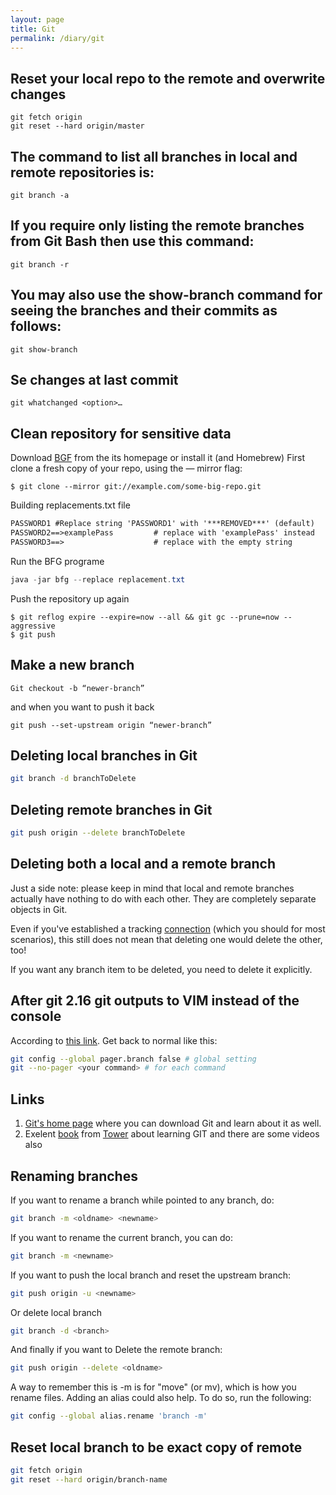 ```yaml
---
layout: page
title: Git
permalink: /diary/git
---
```


## Reset your local repo to the remote and overwrite changes

```Git
git fetch origin
git reset --hard origin/master
```

## The command to list all branches in local and remote repositories is:
```git
git branch -a
```
## If you require only listing the remote branches from Git Bash then use this command:
```git
git branch -r
```

## You may also use the show-branch command for seeing the branches and their commits as follows:
```git
git show-branch
```
## Se changes at last commit
```git
git whatchanged <option>…​
```

## Clean repository for sensitive data
Download [BGF](https://rtyley.github.io/bfg-repo-cleaner/) from the its homepage or install it (and Homebrew)
First clone a fresh copy of your repo, using the — mirror flag:
```git
$ git clone --mirror git://example.com/some-big-repo.git
```
Building replacements.txt file
```txt
PASSWORD1 #Replace string 'PASSWORD1' with '***REMOVED***' (default)
PASSWORD2==>examplePass         # replace with 'examplePass' instead
PASSWORD3==>                    # replace with the empty string
```
Run the BFG programe
```Java
java -jar bfg --replace replacement.txt
```
Push the repository up again
```Git
$ git reflog expire --expire=now --all && git gc --prune=now --  aggressive
$ git push
```
## Make a new branch
```Git
Git checkout -b “newer-branch”
```
and when you want to push it back
```Git
git push --set-upstream origin “newer-branch”
```
## Deleting local branches in Git
```bash
git branch -d branchToDelete
```
## Deleting remote branches in Git
```bash
git push origin --delete branchToDelete
```
## Deleting both a local and a remote branch
Just a side note: please keep in mind that local and remote branches actually have nothing to do with each other. They are completely separate objects in Git.

Even if you've established a tracking [connection](https://www.git-tower.com/learn/git/faq/track-remote-upstream-branch) (which you should for most scenarios), this still does not mean that deleting one would delete the other, too!

If you want any branch item to be deleted, you need to delete it explicitly.

## After git 2.16 git outputs to VIM instead of the console
According to [this link](https://github.com/git/git/blob/master/Documentation/RelNotes/2.16.0.txt#L85-L88).
Get back to normal like this:
```bash
git config --global pager.branch false # global setting
git --no-pager <your command> # for each command
```

## Links
1. [Git's home page](https://git-scm.com/) where you can download Git and learn about it as well.
1. Exelent [book](https://www.git-tower.com/learn/git/ebook) from [Tower](https://www.git-tower.com) about learning GIT and there are some videos also

## Renaming branches
If you want to rename a branch while pointed to any branch, do:
```bash
git branch -m <oldname> <newname>
```
If you want to rename the current branch, you can do:
```bash
git branch -m <newname>
```
If you want to push the local branch and reset the upstream branch:
```bash
git push origin -u <newname>
```
Or delete local branch
```bash
git branch -d <branch>
```
And finally if you want to Delete the remote branch:
```bash
git push origin --delete <oldname>
```
A way to remember this is -m is for "move" (or mv), which is how you rename files. Adding an alias could also help. To do so, run the following:
```bash
git config --global alias.rename 'branch -m'
```
## Reset local branch to be exact copy of remote
```bash
git fetch origin
git reset --hard origin/branch-name
```
